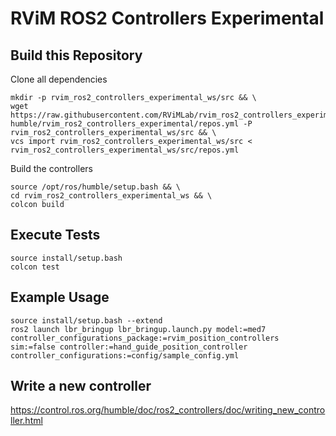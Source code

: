# RViM ROS2 Controllers Experimental

## Build this Repository
Clone all dependencies
```shell
mkdir -p rvim_ros2_controllers_experimental_ws/src && \
wget https://raw.githubusercontent.com/RViMLab/rvim_ros2_controllers_experimental/dev-humble/rvim_ros2_controllers_experimental/repos.yml -P rvim_ros2_controllers_experimental_ws/src && \
vcs import rvim_ros2_controllers_experimental_ws/src < rvim_ros2_controllers_experimental_ws/src/repos.yml
```
Build the controllers
```shell
source /opt/ros/humble/setup.bash && \
cd rvim_ros2_controllers_experimental_ws && \
colcon build
```

## Execute Tests
```shell
source install/setup.bash
colcon test
```

## Example Usage

```shell
source install/setup.bash --extend
ros2 launch lbr_bringup lbr_bringup.launch.py model:=med7 controller_configurations_package:=rvim_position_controllers sim:=false controller:=hand_guide_position_controller controller_configurations:=config/sample_config.yml
```

## Write a new controller
https://control.ros.org/humble/doc/ros2_controllers/doc/writing_new_controller.html
